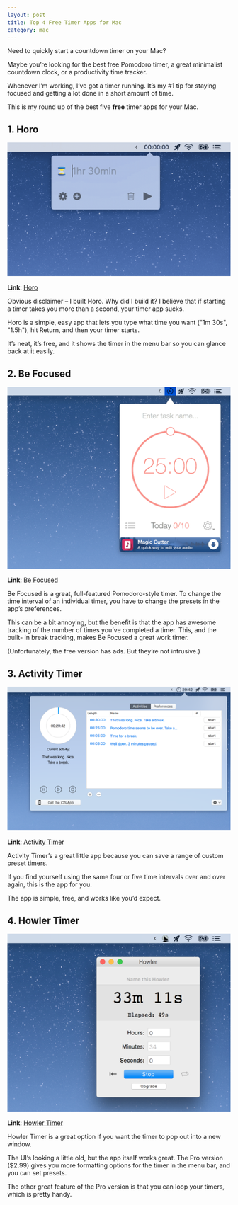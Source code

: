 ```yaml
---
layout: post
title: Top 4 Free Timer Apps for Mac
category: mac
---
```


Need to quickly start a countdown timer on your Mac?

Maybe you’re looking for the best free Pomodoro timer, a great minimalist
countdown clock, or a productivity time tracker.

Whenever I’m working, I’ve got a timer running. It’s my #1 tip for staying
focused and getting a lot done in a short amount of time.

This is my round up of the best five **free** timer apps for your Mac.

## 1. Horo

![Horo Mac timer][horo-image]

**Link**: [Horo](https://matthewpalmer.net/horo-free-timer-mac/)

Obvious disclaimer – I built Horo. Why did I build it? I believe that if 
starting a timer takes you more than a second, your timer app sucks. 

Horo is a simple, easy app that lets you type what time you want ("1m 30s", "1.5h"), 
hit Return, and then your timer starts.

It’s neat, it’s free, and it shows the timer in the menu bar so you can glance back at it easily.

## 2. Be Focused

![Be Focused][be-focused-image]

**Link**: [Be Focused](https://itunes.apple.com/au/app/be-focused-focus-timer/id973134470?mt=12)

Be Focused is a great, full-featured Pomodoro-style timer. To change
the time interval of an individual timer, you have to change the presets
in the app’s preferences.

This can be a bit annoying, but the benefit is that the app has awesome 
tracking of the number of times you’ve completed a timer. This, and the built-
in break tracking, makes Be Focused a great work timer. 

(Unfortunately, the free version has ads. But they’re not intrusive.)

## 3. Activity Timer

![Activity Timer][activity-timer-image]

**Link**: [Activity Timer](https://itunes.apple.com/au/app/activity-timer/id808647808?mt=12)

Activity Timer’s a great little app because you can save a range of custom preset timers.

If you find yourself using the same four or five time intervals over and over again,
this is the app for you.

The app is simple, free, and works like you’d expect.

## 4. Howler Timer

![Howler Timer][howler-timer-image]

**Link**: [Howler Timer](https://itunes.apple.com/au/app/howler-timer/id428846772?mt=12)

Howler Timer is a great option if you want the timer to pop out into a new window.

The UI’s looking a little old, but the app itself works great. The Pro version ($2.99)
gives you more formatting options for the timer in the menu bar, and you can set presets.

The other great feature of the Pro version is that you can loop your timers, which is pretty handy.

[horo-image]: /horo-free-timer-mac/demo.gif
[be-focused-image]: /img/timers/be-focused.png
[activity-timer-image]: /img/timers/activity-timer.png
[howler-timer-image]: /img/timers/howler.png
